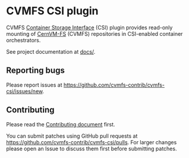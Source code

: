 # CVMFS CSI plugin

CVMFS [Container Storage Interface](https://github.com/container-storage-interface/spec) (CSI) plugin provides read-only mounting of [CernVM-FS](https://cernvm.cern.ch/fs/) (CVMFS) repositories in CSI-enabled container orchestrators.

See project documentation at [docs/](./docs).

## Reporting bugs

Please report issues at <https://github.com/cvmfs-contrib/cvmfs-csi/issues/new>.

## Contributing

Please read the [Contributing document](/CONTRIBUTING.md) first.

You can submit patches using GitHub pull requests at <https://github.com/cvmfs-contrib/cvmfs-csi/pulls>. For larger changes please open an Issue to discuss them first before submitting patches.
